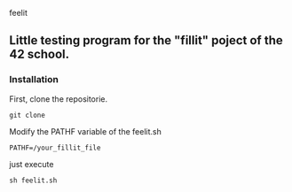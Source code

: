  feelit

## Little testing program for the "fillit" poject of the 42 school.

### Installation

First, clone the repositorie.

`git clone `

Modify the PATHF variable of the feelit.sh

`PATHF=/your_fillit_file`

just execute

`sh feelit.sh`
